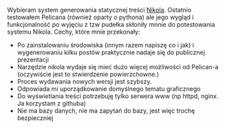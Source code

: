 <!--
.. title: Nikola napędza stronę satkas.github.io
.. slug: nikola-napedza-strone-satkasgithubio
.. date: 2021-05-26 11:47:30 UTC+02:00
.. tags: Nikola
.. category: info
.. link: 
.. description: 
.. type: text
-->

Wybieram system generowania statycznej treści [Nikola](https://getnikola.com/). Ostatnio testowałem Pelicana (również oparty o pythona) ale jego wygląd i funkcjonalność po wyjęciu z tzw pudełka skłoniły mnnie do potestowania systemu Nikola. Cechy, które mnie przekonały:

- Po zainstalowaniu środowiska (innym razem napiszę co i jak) i wygenerowaniu kilku postów praktycznie nadaje się do publicznej prezentacji
- Narzędzie nikola wydaje się mieć dużo więcej możliwości od Pelican-a (oczywiście jest to stwierdzenie powierzchowne.)
- Proces wydawania nowych wersji jest szybszy.
- Odpowiada mi uporządkowanie domyślnego tematu graficznego
- Do wyświetlania treści potrzebuję tylko serwera www (np httpd, nginx. Ja korzystam z githuba)
- Nie ma bazy danych, nie ma zapytań do bazy, jest więc trochę bezpieczniej
